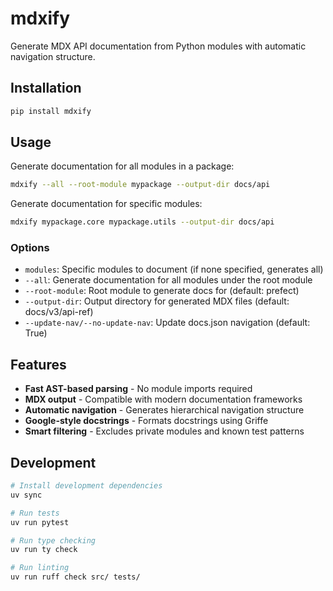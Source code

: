 # mdxify

Generate MDX API documentation from Python modules with automatic navigation structure.

## Installation

```bash
pip install mdxify
```

## Usage

Generate documentation for all modules in a package:

```bash
mdxify --all --root-module mypackage --output-dir docs/api
```

Generate documentation for specific modules:

```bash
mdxify mypackage.core mypackage.utils --output-dir docs/api
```

### Options

- `modules`: Specific modules to document (if none specified, generates all)
- `--all`: Generate documentation for all modules under the root module
- `--root-module`: Root module to generate docs for (default: prefect)
- `--output-dir`: Output directory for generated MDX files (default: docs/v3/api-ref)
- `--update-nav/--no-update-nav`: Update docs.json navigation (default: True)

## Features

- **Fast AST-based parsing** - No module imports required
- **MDX output** - Compatible with modern documentation frameworks
- **Automatic navigation** - Generates hierarchical navigation structure
- **Google-style docstrings** - Formats docstrings using Griffe
- **Smart filtering** - Excludes private modules and known test patterns

## Development

```bash
# Install development dependencies
uv sync

# Run tests
uv run pytest

# Run type checking
uv run ty check

# Run linting
uv run ruff check src/ tests/
```